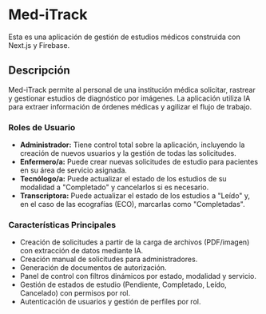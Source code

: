 # Med-iTrack

Esta es una aplicación de gestión de estudios médicos construida con Next.js y Firebase.

## Descripción

Med-iTrack permite al personal de una institución médica solicitar, rastrear y gestionar estudios de diagnóstico por imágenes. La aplicación utiliza IA para extraer información de órdenes médicas y agilizar el flujo de trabajo.

### Roles de Usuario

*   **Administrador:** Tiene control total sobre la aplicación, incluyendo la creación de nuevos usuarios y la gestión de todas las solicitudes.
*   **Enfermero/a:** Puede crear nuevas solicitudes de estudio para pacientes en su área de servicio asignada.
*   **Tecnólogo/a:** Puede actualizar el estado de los estudios de su modalidad a "Completado" y cancelarlos si es necesario.
*   **Transcriptora:** Puede actualizar el estado de los estudios a "Leído" y, en el caso de las ecografías (ECO), marcarlas como "Completadas".

### Características Principales

*   Creación de solicitudes a partir de la carga de archivos (PDF/imagen) con extracción de datos mediante IA.
*   Creación manual de solicitudes para administradores.
*   Generación de documentos de autorización.
*   Panel de control con filtros dinámicos por estado, modalidad y servicio.
*   Gestión de estados de estudio (Pendiente, Completado, Leído, Cancelado) con permisos por rol.
*   Autenticación de usuarios y gestión de perfiles por rol.
